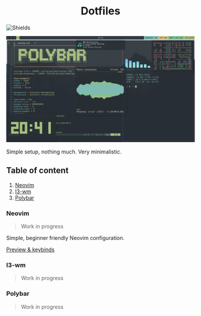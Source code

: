 
# <div align=center> Dotfiles </div>

![Shields](https://img.shields.io/github/stars/muffinaa/dotfiles)

![Screenshot](https://github.com/Muffinaa/dotfiles/blob/main/assets/screenshots/cheesburger.png)

Simple setup, nothing much. Very minimalistic.

## Table of content

1. [Neovim](#Neovim)
2. [I3-wm](#I3-wm)
3. [Polybar](#Polybar)

### Neovim

> Work in progress

Simple, beginner friendly Neovim configuration.

[Preview & keybinds](link-to-neovim-folder)

### I3-wm

> Work in progress

### Polybar

> Work in progress
